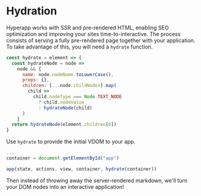 # Hydration

Hyperapp works with SSR and pre-rendered HTML, enabling SEO optimization and improving your sites time-to-interactive. The process consists of serving a fully pre-rendered page together with your application. To take advantage of this, you will need a `hydrate` function.

```js
const hydrate = element => {
  const hydrateNode = node =>
    node && {
      name: node.nodeName.toLowerCase(),
      props: {},
      children: [...node.childNodes].map(
        child =>
          child.nodeType === Node.TEXT_NODE
            ? child.nodeValue
            : hydrateNode(child)
      )
    }
  return hydrateNode(element.children[0])
}
```

Use `hydrate` to provide the initial VDOM to your app.

```js
...
container = document.getElementById("app")

app(state, actions, view, container, hydrate(container))
```

Then instead of throwing away the server-rendered markdown, we'll turn your DOM nodes into an interactive application!
